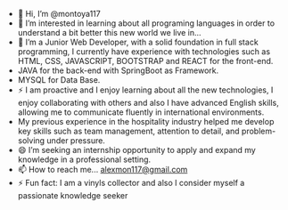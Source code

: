 - 👋 Hi, I’m @montoya117
- 👀 I’m interested in learning about all programing languages in order to understand a bit better this new world we live in... 
- 🌱 I’m a Junior Web Developer, with a solid foundation in full stack programming, I currently have experience with technologies such as HTML, CSS, JAVASCRIPT, BOOTSTRAP and REACT for the front-end.
- JAVA for the back-end with SpringBoot as Framework.
- MYSQL for Data Base.
- ⚡ I am proactive and I enjoy learning about all the new technologies, I enjoy collaborating with others and also I have advanced English skills, allowing me to communicate fluently in international environments. 
- My previous experience in the hospitality industry helped me develop key skills such as team management, attention to detail, and problem-solving under pressure.  
- 😄 I’m seeking an internship opportunity to apply and expand my knowledge in a professional setting. 
- 📫 How to reach me... alexmon117@gmail.com 
- ⚡ Fun fact: I am a vinyls collector and also I consider myself a passionate knowledge seeker 

<!---
montoya117/montoya117 is a ✨ special ✨ repository... 
--->
